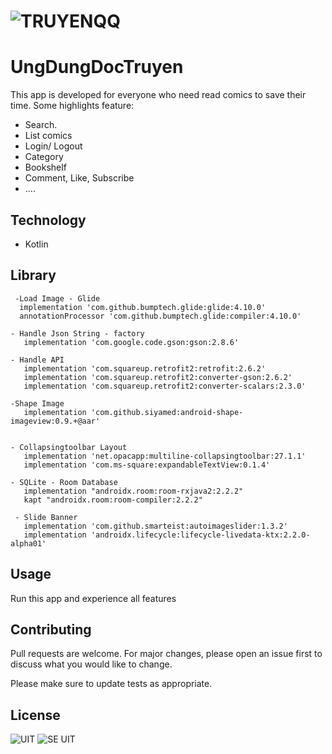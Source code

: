 # ![TRUYENQQ](https://truyenqq.com/template/frontend/images/logo.png) 
# UngDungDocTruyen 
This app is developed for everyone who need read comics to save their time. Some highlights feature:
- Search.
- List comics
- Login/ Logout
- Category
- Bookshelf
- Comment, Like, Subscribe
- ....

## Technology
- Kotlin

## Library
     -Load Image - Glide
      implementation 'com.github.bumptech.glide:glide:4.10.0'
      annotationProcessor 'com.github.bumptech.glide:compiler:4.10.0'

    - Handle Json String - factory
       implementation 'com.google.code.gson:gson:2.8.6'

    - Handle API 
       implementation 'com.squareup.retrofit2:retrofit:2.6.2'
       implementation 'com.squareup.retrofit2:converter-gson:2.6.2'
       implementation 'com.squareup.retrofit2:converter-scalars:2.3.0'

    -Shape Image
       implementation 'com.github.siyamed:android-shape-imageview:0.9.+@aar'


    - Collapsingtoolbar Layout
       implementation 'net.opacapp:multiline-collapsingtoolbar:27.1.1'
       implementation 'com.ms-square:expandableTextView:0.1.4'

    - SQLite - Room Database
       implementation "androidx.room:room-rxjava2:2.2.2"
       kapt "androidx.room:room-compiler:2.2.2"

     - Slide Banner
       implementation 'com.github.smarteist:autoimageslider:1.3.2'
       implementation 'androidx.lifecycle:lifecycle-livedata-ktx:2.2.0-alpha01'


## Usage
Run this app and experience all features

## Contributing
Pull requests are welcome. For major changes, please open an issue first to discuss what you would like to change.

Please make sure to update tests as appropriate.

## License
![UIT](https://www.uit.edu.vn/sites/vi/files/banner.png)
![SE UIT](http://cnpm.uit.edu.vn/templates/mimety/images/logo.png)

